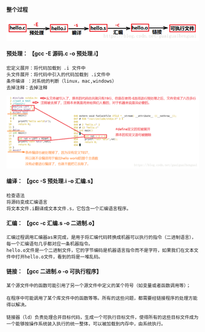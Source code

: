 #### 整个过程



![img](../img/2018072223052097.png)



#### 预处理： 【gcc -E 源码.c -o 预处理.i】

	宏定义展开：将代码加载到 .i 文件中
	头文件展开：将代码中引入的代码加载到 .i文件中
	条件编译 ：对系统的判断（linux，mac,windows）
	去掉注释：去掉注释
![img](../img/20180722230626904.png)

#### 编译： 【gcc -S 预处理.i -o 汇编.s】

	检查语法 
	将源码变成汇编语言
	将文本文件.i翻译成文本文件.s，它包含一个汇编语言程序。
#### 汇编： 【gcc -c 汇编.s -o 二进制.o】

	汇编过程调用汇编器as来完成，是用于将汇编代码转换成机器可以执行的指令（二进制语言），每一个汇编语句几乎都对应一条机器指令。
	hello.o文件是一个二进制文件，它的字节编码是机器语言指令而不是字符，如果我们在文本文件中打开hello.o文件，看到的将是一堆乱码。
#### 链接： 【gcc 二进制.o -o 可执行程序】

````
某个源文件中的函数可能引用了另一个源文件中定义的某个符号（如变量或者函数调用等）；

在程序中可能调用了某个库文件中的函数等等。所有的这些问题，都需要经链接程序的处理方能得以解决。

链接器（ld）负责处理合并目标代码，生成一个可执行目标文件，使得所有的这些目标文件成为一个能够按操作系统装入执行的统一整体，可以被加载到内存中，由系统执行。
````

